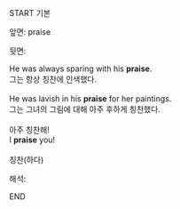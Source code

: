 START
기본

앞면:
praise


뒷면:
<div>He was always sparing with his <strong>praise</strong>. </div><div><div>그는 항상 칭찬에 인색했다.</div></div><div><br></div><div><div>He was lavish in his <strong>praise</strong> for her paintings. </div><div><div>그는 그녀의 그림에 대해 아주 후하게 칭찬했다.</div></div></div><div><br></div><div><div><div><span>아주 칭찬해!</span></div></div><div><div><span>I <strong>praise</strong> you!</span></div></div></div><div><br></div><div>칭찬(하다)</div>


해석:
<!--ID: 1746614454476-->
END